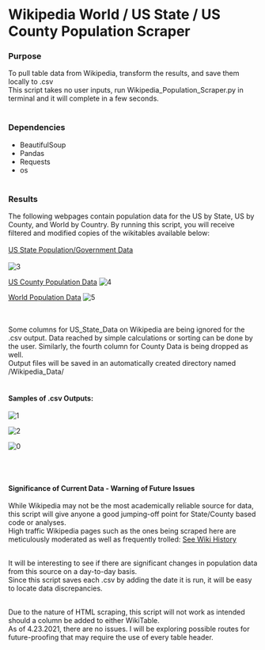 # Wikipedia World / US State / US County Population Scraper

### Purpose
To pull table data from Wikipedia, transform the results, and save them locally to .csv<br>
This script takes no user inputs, run Wikipedia_Population_Scraper.py in terminal and it will complete in a few seconds.
<br></br>
### Dependencies
* BeautifulSoup
* Pandas
* Requests
* os
<br></br>
### Results
The following webpages contain population data for the US by State, US by County, and World by Country. By running this script, you will receive filtered and modified copies of the wikitables available below:<br></br>
[US State Population/Government Data](https://en.wikipedia.org/wiki/List_of_states_and_territories_of_the_United_States_by_population)<br></br>
![3](https://user-images.githubusercontent.com/14188580/115887729-d6360680-a417-11eb-967d-c5605ac6954f.PNG)

[US County Population Data](https://en.wikipedia.org/wiki/List_of_United_States_counties_and_county_equivalents)
![4](https://user-images.githubusercontent.com/14188580/115887739-d8986080-a417-11eb-9d50-5d4aad3bfe49.PNG)

[World Population Data](https://en.wikipedia.org/wiki/List_of_countries_and_dependencies_by_population)
![5](https://user-images.githubusercontent.com/14188580/115922069-072b3100-a442-11eb-8e38-d0d1f20da88b.PNG)

<br></br>
Some columns for US_State_Data on Wikipedia are being ignored for the .csv output. Data reached by simple calculations or sorting can be done by the user. Similarly,
the fourth column for County Data is being dropped as well.<br>
Output files will be saved in an automatically created directory named /Wikipedia_Data/ <br></br>
#### Samples of .csv Outputs:
![1](https://user-images.githubusercontent.com/14188580/115888845-003bf880-a419-11eb-9fb6-1b5ddbd4eb8a.PNG)

![2](https://user-images.githubusercontent.com/14188580/115885177-4abb7600-a415-11eb-889f-075f251a6370.PNG)

![0](https://user-images.githubusercontent.com/14188580/115922081-0db9a880-a442-11eb-97b5-19e45da7d2b6.PNG)

<br></br>

#### Significance of Current Data - Warning of Future Issues
While Wikipedia may not be the most academically reliable source for data, this script will give anyone a good jumping-off point for State/County based code or analyses.<br>
High traffic Wikipedia pages such as the ones being scraped here are meticulously moderated as well as frequently trolled: [See Wiki History](https://en.wikipedia.org/w/index.php?title=List_of_states_and_territories_of_the_United_States_by_population&action=history)<br></br>

It will be interesting to see if there are significant changes in population data from this source on a day-to-day basis.<br>
Since this script saves each .csv by adding the date it is run, it will be easy to locate data discrepancies.<br></br>

Due to the nature of HTML scraping, this script will not work as intended should a column be added to either WikiTable.<br>
As of 4.23.2021, there are no issues. I will be exploring possible routes for future-proofing that may require the use of every table header.<br></br>


